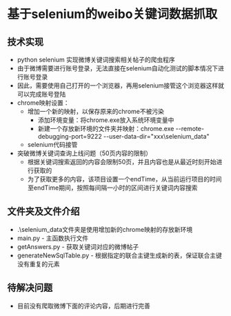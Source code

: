 # 基于selenium的weibo关键词数据抓取
## 技术实现
  - python selenium 实现微博关键词搜索相关帖子的爬虫程序
  - 由于微博需要进行账号登录，无法直接在selenium自动化测试的脚本情况下进行账号登录
  - 因此，需要使用自己打开的一个浏览器，再用selenium接管这个浏览器这样就可以完成账号登陆
  - chrome映射设置：
    - 增加一个新的映射，以保存原来的chrome不被污染
      - 添加环境变量：将chrome.exe放入系统环境变量中
      - 新建一个存放新环境的文件夹并映射：chrome.exe --remote-debugging-port=9222 --user-data-dir="xxx\selenium_data"
    - selenium代码接管
  - 突破微博关键词查询上线问题（50页内容的限制）
    - 根据关键词搜索返回的内容会限制50页，并且内容也是从最近时刻开始进行获取的
    - 为了获取更多的内容，该项目设置一个endTime，从当前运行项目的时间至endTime期间，按照每间隔一小时的区间进行关键词内容搜索

## 文件夹及文件介绍
  - .\selenium_data文件夹是使用增加新的chrome映射的存放新环境
  - main.py - 主函数执行文件
  - getAnswers.py - 获取关键词对应的微博帖子
  - generateNewSqlTable.py - 根据指定的联合主键生成新的表，保证联合主键没有重复的元素

## 待解决问题
  - 目前没有爬取微博下面的评论内容，后期进行完善
